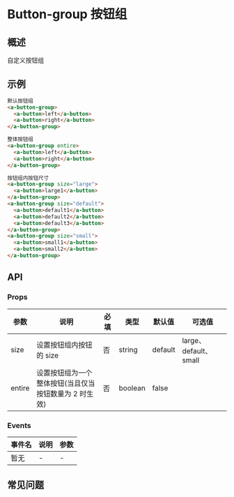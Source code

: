 # Button-group 按钮组

## 概述

自定义按钮组

## 示例

```html
默认按钮组
<a-button-group>
  <a-button>left</a-button>
  <a-button>right</a-button>
</a-button-group>

整体按钮组
<a-button-group entire>
  <a-button>left</a-button>
  <a-button>right</a-button>
</a-button-group>

按钮组内按钮尺寸
<a-button-group size="large">
  <a-button>large1</a-button>
</a-button-group>
<a-button-group size="default">
  <a-button>default1</a-button>
  <a-button>default2</a-button>
  <a-button>default3</a-button>
</a-button-group>
<a-button-group size="small">
  <a-button>small1</a-button>
  <a-button>small2</a-button>
</a-button-group>
```

## API

### Props

| 参数   | 说明                                                  | 必填 | 类型    | 默认值  | 可选值                |
| ------ | ----------------------------------------------------- | ---- | ------- | ------- | --------------------- |
| size   | 设置按钮组内按钮的 size                               | 否   | string  | default | large、default、small |
| entire | 设置按钮组为一个整体按钮(当且仅当按钮数量为 2 时生效) | 否   | boolean | false   |

### Events

| 事件名 | 说明 | 参数 |
| ------ | ---- | ---- |
| 暂无   | -    | -    |

## 常见问题
